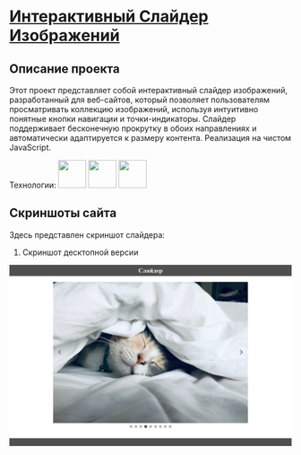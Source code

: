 # [Интерактивный Слайдер Изображений](https://asalferova.github.io/Slider/ "Ссылка на сайт")

## Описание проекта

Этот проект представляет собой интерактивный слайдер изображений, разработанный для веб-сайтов, который позволяет пользователям просматривать коллекцию изображений, используя интуитивно понятные кнопки навигации и точки-индикаторы. Слайдер поддерживает бесконечную прокрутку в обоих направлениях и автоматически адаптируется к размеру контента. Реализация на чистом JavaScript.

   Технологии: <img src="https://cdn.jsdelivr.net/gh/devicons/devicon@latest/icons/html5/html5-original.svg" height="50px" width="50px">    <img src="https://cdn.jsdelivr.net/gh/devicons/devicon@latest/icons/css3/css3-original.svg" height="50px" width="50px"/>    <img src="https://cdn.jsdelivr.net/gh/devicons/devicon@latest/icons/javascript/javascript-original.svg" height="50px" width="50px"/> 


## Скриншоты сайта

Здесь представлен скриншот слайдера:

1. Скриншот десктопной версии
 
![Скриншот слайдера](./screenshots/sliderDesktop.png)
